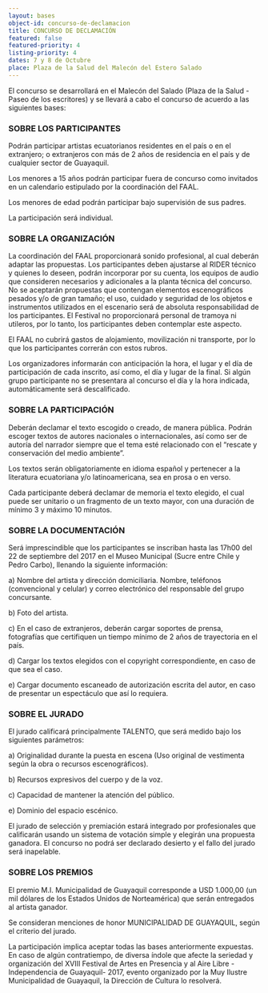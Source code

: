 ```yaml
---
layout: bases
object-id: concurso-de-declamacion
title: CONCURSO DE DECLAMACIÓN
featured: false
featured-priority: 4
listing-priority: 4
dates: 7 y 8 de Octubre
place: Plaza de la Salud del Malecón del Estero Salado
---
```

El concurso se desarrollará en el Malecón del Salado (Plaza de la Salud - Paseo de los escritores) y se llevará a cabo el concurso de acuerdo a las siguientes bases:
 
### SOBRE LOS PARTICIPANTES
Podrán participar artistas ecuatorianos residentes en el país o en el extranjero; o extranjeros con más de 2 años de residencia en el país y de cualquier sector de Guayaquil.  

Los menores a 15 años podrán participar fuera de concurso como invitados en un calendario estipulado por la coordinación del FAAL. 

Los menores de edad podrán participar bajo supervisión de sus padres.  

La participación será individual.
 
### SOBRE LA ORGANIZACIÓN 
La coordinación del FAAL proporcionará sonido profesional, al cual deberán adaptar las propuestas. Los participantes deben ajustarse al RIDER técnico y quienes lo deseen, podrán incorporar por su cuenta, los equipos de audio que consideren necesarios y adicionales a la planta técnica del concurso. No se aceptarán propuestas que contengan elementos escenográficos pesados y/o de gran tamaño; el uso, cuidado y seguridad de los objetos e instrumentos utilizados en el escenario será de absoluta responsabilidad de los participantes. El Festival no proporcionará personal de tramoya ni utileros, por lo tanto, los participantes deben contemplar este aspecto.  

El FAAL no cubrirá gastos de alojamiento, movilización ni transporte, por lo que los participantes correrán con estos rubros.  

Los organizadores informarán con anticipación la hora, el lugar y el día de participación de cada inscrito, así como, el día y lugar de la final. Si algún grupo participante no se presentara al concurso el día y la hora indicada, automáticamente será descalificado.
 
### SOBRE LA PARTICIPACIÓN 
Deberán declamar el texto escogido o creado, de manera pública. Podrán escoger textos de autores nacionales o internacionales, así como ser de autoría del narrador siempre que el tema esté relacionado con el “rescate y conservación del medio ambiente”.  

Los textos serán obligatoriamente en idioma español y pertenecer a la literatura ecuatoriana y/o latinoamericana, sea en prosa o en verso.  

Cada participante deberá declamar de memoria el texto elegido, el cual puede ser unitario o un fragmento de un texto mayor, con una duración de mínimo 3 y máximo 10 minutos.

### SOBRE LA DOCUMENTACIÓN
Será imprescindible que los participantes se inscriban hasta las 17h00 del 22 de septiembre del 2017 en el Museo Municipal (Sucre entre Chile y Pedro Carbo), llenando la siguiente información:  

a) Nombre del artista y dirección domiciliaria. Nombre, teléfonos (convencional y celular) y correo electrónico del responsable del grupo concursante.  

b) Foto del artista.  

c) En el caso de extranjeros, deberán cargar soportes de prensa, fotografías que certifiquen un tiempo mínimo de 2 años de trayectoria en el país.  

d) Cargar los textos elegidos con el copyright correspondiente, en caso de que sea el caso.  

e) Cargar documento escaneado de autorización escrita del autor, en caso de presentar un espectáculo que así lo requiera.
 
### SOBRE EL JURADO
El jurado calificará principalmente TALENTO, que será medido bajo los siguientes parámetros:  

a) Originalidad durante la puesta en escena (Uso original de vestimenta según la obra o recursos escenográficos).  

b) Recursos expresivos del cuerpo y de la voz.  

c) Capacidad de mantener la atención del público.  

e) Dominio del espacio escénico.  

El jurado de selección y premiación estará integrado por profesionales que calificarán usando un sistema de votación simple y elegirán una propuesta ganadora.  El concurso no podrá ser declarado desierto y el fallo del jurado será inapelable.
 
### SOBRE LOS PREMIOS
El premio M.I. Municipalidad de Guayaquil corresponde a USD 1.000,00 (un mil dólares de los Estados Unidos de Norteamérica) que serán entregados al artista ganador.  

Se consideran menciones de honor MUNICIPALIDAD DE GUAYAQUIL, según el criterio del jurado.  

La participación implica aceptar todas las bases anteriormente expuestas. En caso de algún contratiempo, de diversa índole que afecte la seriedad y organización del XVIII Festival de Artes en Presencia y al Aire Libre -Independencia de Guayaquil- 2017, evento organizado por la Muy Ilustre Municipalidad de Guayaquil, la Dirección de Cultura lo resolverá.
